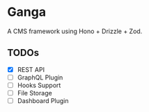 # Ganga

A CMS framework using Hono + Drizzle + Zod.

## TODOs

- [x] REST API
- [ ] GraphQL Plugin
- [ ] Hooks Support
- [ ] File Storage
- [ ] Dashboard Plugin
